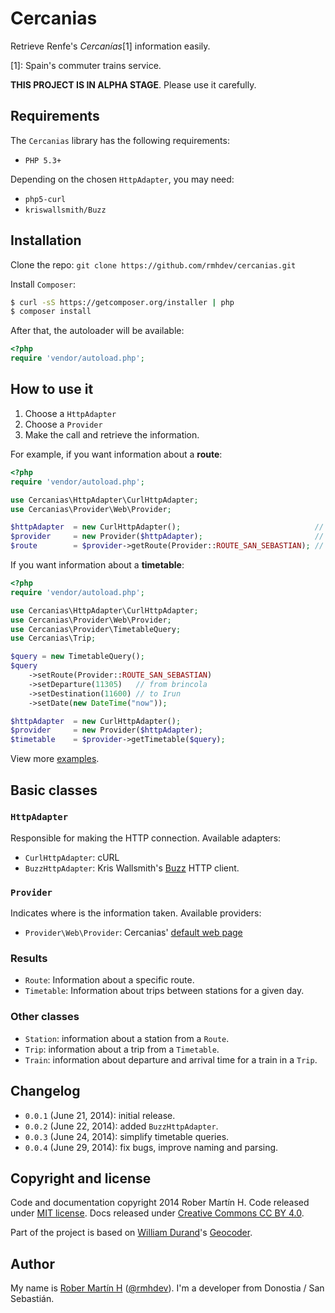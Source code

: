 # Cercanias

Retrieve Renfe's *Cercanías*[1] information easily.

[1]: Spain's commuter trains service.

**THIS PROJECT IS IN ALPHA STAGE**. Please use it carefully.

## Requirements

The `Cercanias` library has the following requirements:

- `PHP 5.3+`

Depending on the chosen `HttpAdapter`, you may need:

- `php5-curl`
- `kriswallsmith/Buzz`

## Installation

Clone the repo: `git clone https://github.com/rmhdev/cercanias.git`

Install `Composer`:

``` bash
$ curl -sS https://getcomposer.org/installer | php
$ composer install
```

After that, the autoloader will be available:

``` php
<?php
require 'vendor/autoload.php';
```

## How to use it

1. Choose a `HttpAdapter`
2. Choose a `Provider`
3. Make the call and retrieve the information.

For example, if you want information about a **route**:

``` php
<?php
require 'vendor/autoload.php';

use Cercanias\HttpAdapter\CurlHttpAdapter;
use Cercanias\Provider\Web\Provider;

$httpAdapter  = new CurlHttpAdapter();                              // 1. HttpAdapter
$provider     = new Provider($httpAdapter);                         // 2. Provider
$route        = $provider->getRoute(Provider::ROUTE_SAN_SEBASTIAN); // 3. Call
```

If you want information about a **timetable**:

``` php
<?php
require 'vendor/autoload.php';

use Cercanias\HttpAdapter\CurlHttpAdapter;
use Cercanias\Provider\Web\Provider;
use Cercanias\Provider\TimetableQuery;
use Cercanias\Trip;

$query = new TimetableQuery();
$query
    ->setRoute(Provider::ROUTE_SAN_SEBASTIAN)
    ->setDeparture(11305)   // from brincola
    ->setDestination(11600) // to Irun
    ->setDate(new DateTime("now"));

$httpAdapter  = new CurlHttpAdapter();
$provider     = new Provider($httpAdapter);
$timetable    = $provider->getTimetable($query);
```

View more [examples](examples).

## Basic classes

### `HttpAdapter`

Responsible for making the HTTP connection. Available adapters:

- `CurlHttpAdapter`: cURL
- `BuzzHttpAdapter`: Kris Wallsmith's [Buzz] HTTP client.

### `Provider`

Indicates where is the information taken. Available providers:

- `Provider\Web\Provider`: Cercanias' [default web page]

### Results

- `Route`: Information about a specific route.
- `Timetable`: Information about trips between stations for a given day.

### Other classes

- `Station`: information about a station from a `Route`.
- `Trip`: information about a trip from a `Timetable`.
- `Train`: information about departure and arrival time for a train in a `Trip`.

## Changelog

* `0.0.1` (June 21, 2014): initial release.
* `0.0.2` (June 22, 2014): added `BuzzHttpAdapter`.
* `0.0.3` (June 24, 2014): simplify timetable queries.
* `0.0.4` (June 29, 2014): fix bugs, improve naming and parsing.

## Copyright and license

Code and documentation copyright 2014 Rober Martín H.
Code released under [MIT license](LICENSE).
Docs released under [Creative Commons CC BY 4.0][].

Part of the project is based on [William Durand]'s [Geocoder][].

## Author

My name is [Rober Martín H][] ([@rmhdev][]). I'm a developer from Donostia / San Sebastián.

[Buzz]: https://github.com/kriswallsmith/Buzz
[default web page]: http://www.renfe.com/viajeros/cercanias/
[Creative Commons CC BY 4.0]: http://creativecommons.org/licenses/by/4.0/
[William Durand]: http://williamdurand.fr/
[Geocoder]: https://github.com/geocoder-php/Geocoder
[Rober Martín H]: http://rmhdev.net/
[@rmhdev]: http://twitter.com/rmhdev
